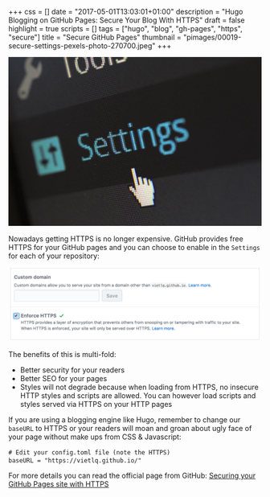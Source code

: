 +++
css = []
date = "2017-05-01T13:03:01+01:00"
description = "Hugo Blogging on GitHub Pages: Secure Your Blog With HTTPS"
draft = false
highlight = true
scripts = []
tags = ["hugo", "blog", "gh-pages", "https", "secure"]
title = "Secure GitHub Pages"
thumbnail = "pimages/00019-secure-settings-pexels-photo-270700.jpeg"
+++

![Hugo Blogging on GitHub Pages: Secure Your Blog With HTTPS](/pimages/00019-secure-settings-pexels-photo-270700.jpeg)

Nowadays getting HTTPS is no longer expensive. GitHub provides free HTTPS for your GitHub pages and you can choose to enable in the `Settings` for each of your repository:

![Enforce HTTPS for GitHub Page](/pimages/00018-github-pages-enforce-https.png)

The benefits of this is multi-fold:

* Better security for your readers
* Better SEO for your pages
* Styles will not degrade because when loading from HTTPS, no insecure HTTP styles and scripts are allowed. You can however load scripts and styles served via HTTPS on your HTTP pages

If you are using a blogging engine like Hugo, remember to change our `baseURL` to HTTPS or your readers will moan and groan about ugly face of your page without make ups from CSS & Javascript:

```
# Edit your config.toml file (note the HTTPS)
baseURL = "https://vietlq.github.io/"
```

For more details you can read the official page from GitHub: [Securing your GitHub Pages site with HTTPS](https://help.github.com/articles/securing-your-github-pages-site-with-https/)
